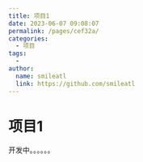 ```yaml
---
title: 项目1
date: 2023-06-07 09:08:07
permalink: /pages/cef32a/
categories:
  - 项目
tags:
  - 
author: 
  name: smileatl
  link: https://github.com/smileatl
---
```

# 项目1

开发中。。。。。。